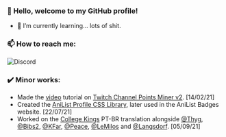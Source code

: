### 👋 Hello, welcome to my GitHub profile!

- 🌱 I’m currently learning... lots of shit.

### 📫 How to reach me:
<img alt="Discord" src="https://discord.c99.nl/widget/theme-4/959785251473874974.png">

### ✔️ Minor works:
- Made the [video](https://www.youtube.com/watch?v=0VkM7NOZkuA) tutorial on [Twitch Channel Points Miner v2](https://github.com/Tkd-Alex/Twitch-Channel-Points-Miner-v2). [14/02/21]
- Created the [AniList Profile CSS Library](https://github.com/Differ812/AL-Profile-CSS-Library), later used in the AniList Badges website. [22/07/21]
- Worked on the [College Kings](https://collegekingsgame.com/) PT-BR translation alongside [@Thyg](https://github.com/ThygLen), [@Bibs2](https://github.com/bibs2), [@KFar](https://github.com/Kfar-X), [@Peace](https://github.com/peacelocker125), [@LeMilos](https://github.com/TheProfMilos) and [@Langsdorf](https://github.com/Langsdorf). [05/09/21]
